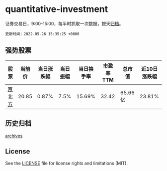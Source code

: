 # quantitative-investment

证券交易日，9:00-15:00，每半时抓取一次数据，按天[归档](archives)。

`更新时间：2022-05-26 15:35:25 +0800`

## 强势股票

|股票|当前价|当日涨跌幅|当日振幅|当日换手率|市盈率TTM|总市值|近10日涨跌幅|
|----|----|----|----|----|----|----|----|
|[京北方](https://xueqiu.com/S/SZ002987)|20.85|0.87%|7.5%|15.69%|32.42|65.66亿|23.81%|

## 历史归档

[archives](archives)

## License

See the [LICENSE](LICENSE) file for license rights and limitations (MIT).